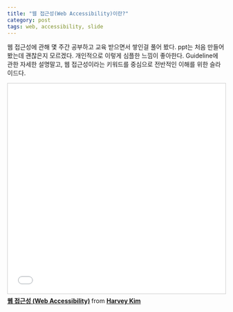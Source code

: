 ```yaml
---
title: "웹 접근성(Web Accessibility)이란?"
category: post
tags: web, accessibility, slide
---
```


웹 접근성에 관해 몇 주간 공부하고 교육 받으면서 쌓인걸 풀어 봤다. ppt는 처음 만들어봤는데 괜찮은지 모르겠다. 개인적으로 이렇게 심플한 느낌이 좋아한다. Guideline에 관한 자세한 설명말고, 웹 접근성이라는 키워드를 중심으로 전반적인 이해를 위한 슬라이드다.

<iframe src="//www.slideshare.net/slideshow/embed_code/key/H7Z25Qqd3Cup0X" width="595" height="485" frameborder="0" marginwidth="0" marginheight="0" scrolling="no" style="border:1px solid #CCC; border-width:1px; margin-bottom:5px; max-width: 100%;" allowfullscreen> </iframe> <div style="margin-bottom:5px"> <strong> <a href="//www.slideshare.net/Vaporize93/web-accessibility-57584616" title="웹 접근성 (Web Accessibility)" target="_blank">웹 접근성 (Web Accessibility)</a> </strong> from <strong><a target="_blank" href="//www.slideshare.net/Vaporize93">Harvey Kim</a></strong> </div>
